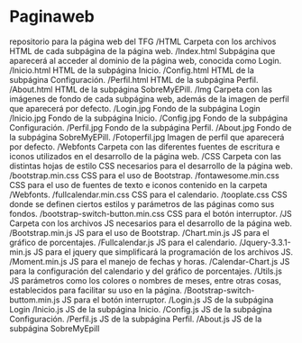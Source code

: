 # Paginaweb
repositorio para la página web del TFG
/HTML	Carpeta con los archivos HTML de cada subpágina de la página web. 
	/Index.html	Subpágina que aparecerá al acceder al dominio de la página web, conocida como Login.
	/Inicio.html	HTML de la subpágina Inicio.
	/Config.html	HTML de la subpágina Configuración.
	/Perfil.html	HTML de la subpágina Perfil.
	/About.html	HTML de la subpágina SobreMyEPill.
/Img	Carpeta con las imágenes de fondo de cada subpágina web, además de la imagen de perfil que aparecerá por defecto.
	/Login.jpg	Fondo de la subpágina Login
	/Inicio.jpg	Fondo de la subpágina Inicio.
	/Config.jpg	Fondo de la subpágina Configuración.
	/Perfil.jpg	Fondo de la subpágina Perfil.
	/About.jpg	Fondo de la subpágina SobreMyEPill.
	/Fotoperfil.jpg	Imagen de perfil que aparecerá por defecto.
/Webfonts	Carpeta con las diferentes fuentes de escritura e iconos utilizados en el desarrollo de la página web.
/CSS	Carpeta con las distintas hojas de estilo CSS necesarios para el desarrollo de la página web.
	/bootstrap.min.css	CSS para el uso de Bootstrap.
	/fontawesome.min.css	CSS para el uso de fuentes de texto e iconos contenido en la carpeta /Webfonts.
	/fullcalendar.min.css	CSS para el calendario.
	/tooplate.css	CSS donde se definen ciertos estilos y parámetros de las páginas como sus fondos. 
	/bootstrap-switch-button.min.css	CSS para el botón interruptor.
/JS	Carpeta con los archivos JS necesarios para el desarrollo de la página web.
	/Bootstrap.min.js	JS para el uso de Bootstrap.
	/Chart.min.js	JS para el gráfico de porcentajes.
	/Fullcalendar.js	JS para el calendario.
	/Jquery-3.3.1-min.js	JS para el jquery que simplificará la programación de los archivos JS.
	/Moment.min.js	JS para el manejo de fechas y horas.
	/Calendar-Chart.js	 JS para la configuración del calendario y del gráfico de porcentajes.
	/Utils.js	JS parámetros como los colores o nombres de meses, entre otras cosas, establecidos para facilitar su uso en la página.
	/Bootstrap-switch-buttom.min.js	JS para el botón interruptor.
	/Login.js	JS de la subpágina Login
	/Inicio.js	JS de la subpágina Inicio.
	/Config.js	JS de la subpágina Configuración.
	/Perfil.js	JS de la subpágina Perfil.
	/About.js	JS de la subpágina SobreMyEpill
